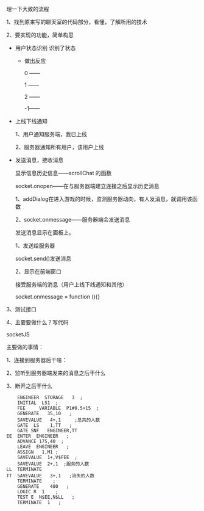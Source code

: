 理一下大致的流程

1、找到原来写的聊天室的代码部分，看懂，了解所用的技术

2、要实现的功能，简单构思

- 用户状态识别 识别了状态

  - 做出反应  

    0 ——

    1 ——

    2 ——

    -1——

- 上线下线通知

  1、用户通知服务端，我已上线

  2、服务器通知所有用户，该用户上线

- 发送消息，接收消息

  显示信息历史信息——scrollChat 的函数 

  socket.onopen——在与服务器端建立连接之后显示历史消息

  1、addDialog在进入游戏的时候，监测服务器动向，有人发消息，就调用该函数

  2、socket.onmessage——服务器端会发送消息

  发送消息显示在面板上。

  1、发送给服务器

  socket.send()发送消息

  2、显示在前端窗口

  接受服务端的消息（用户上线下线通知和其他）

  socket.onmessage = function (){}

3、测试接口

4、主要要做什么？写代码





socketJS 

主要做的事情：

1、连接到服务器后干啥：

2、监听到服务器端发来的消息之后干什么

3、断开之后干什么

```
	ENGINEER  STORAGE   3  ;
	INITIAL  LS1  ;
	FEE     VARIABLE  P1#0.5+15  ;
	GENERATE   35,10   ;
	SAVEVALUE   4+,1     ;总共的人数
	GATE  LS    1,TT   ;
	GATE SNF   ENGINEER,TT
EE	ENTER  ENGINEER   ;
	ADVANCE 175,40  ;
	LEAVE  ENGINEER   ;
	ASSIGN   1,M1 ;
	SAVEVALUE  1+,V$FEE  ; 
	SAVEVALUE  2+,1  ;服务的人数
LL	TERMINATE  
TT	SAVEVALUE   3+,1   ;流失的人数
	TERMINATE    ;
	GENERATE    480   ;
	LOGIC R  1    ;
	TEST E  N$EE,N$LL   ;
	TERMINATE  1   ;
```



